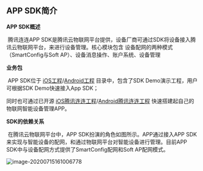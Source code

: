 ## APP SDK简介

**APP SDK概述**

​	腾讯连连APP SDK是腾讯云物联网平台提供，设备厂商可通过SDK将设备接入腾讯云物联网平台，来进行设备管理。核心模块包含 设备配网的两种模式（SmartConfig与Soft AP）、设备消息操作、账户系统、设备管理

**业务包**

​	APP SDK位于 [iOS工程](https://github.com/tencentyun/iot-link-ios/tree/master/Source)/[Android工程](https://github.com/tencentyun/iot-link-android/tree/master/sdkdemo) 目录中，包含了SDK Demo演示工程，用户可根据SDK Demo快速接入App SDK；

同时也可通过已开源 [iOS腾讯连连工程](https://github.com/tencentyun/iot-link-ios)/[Android腾讯连连工程](https://github.com/tencentyun/iot-link-android) 快速搭建起自己的物联网智能设备管理APP。

**SDK的依赖关系**

​	在腾讯云物联网平台中，APP SDK扮演的角色如图所示。APP通过接入APP SDK来实现与智能设备的配网，和通过物联网平台对智能设备进行管理。目前APP SDK中与设备配网方式提供了SmartConfig配网和Soft AP配网模式。

![image-20200715161006778](https://main.qcloudimg.com/raw/17f887e25211ec5d54ef63592cb16cca.png)







